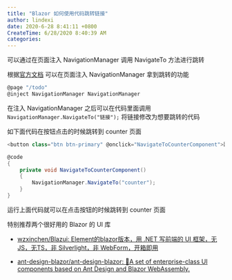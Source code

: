 ```yaml
---
title: "Blazor 如何使用代码跳转链接"
author: lindexi
date: 2020-6-28 8:41:11 +0800
CreateTime: 6/28/2020 8:40:39 AM
categories: 
---
```


可以通过在页面注入 NavigationManager 调用 NavigateTo 方法进行跳转

<!--more-->


<!-- CreateTime:6/28/2020 8:40:39 AM -->

<!-- 发布 -->

根据[官方文档](https://docs.microsoft.com/zh-cn/aspnet/core/blazor/fundamentals/routing?view=aspnetcore-3.1) 可以在页面注入 NavigationManager 拿到跳转的功能

```csharp
@page "/todo"
@inject NavigationManager NavigationManager
```

在注入 NavigationManager 之后可以在代码里面调用 `NavigationManager.NavigateTo("链接");` 将链接修改为想要跳转的代码

如下面代码在按钮点击的时候跳转到 counter 页面

```csharp
<button class="btn btn-primary" @onclick="NavigateToCounterComponent">跳转界面</button>

@code
{
	private void NavigateToCounterComponent()
	{
	    NavigationManager.NavigateTo("counter");
	}
}
```

运行上面代码就可以在点击按钮的时候跳转到 counter 页面

特别推荐两个很好用的 Blazor 的 UI 库

- [wzxinchen/Blazui: Element的blazor版本，用 .NET 写前端的 UI 框架，无JS，无TS，非 Silverlight，非 WebForm，开箱即用](https://github.com/wzxinchen/Blazui)

- [ant-design-blazor/ant-design-blazor: 🌈A set of enterprise-class UI components based on Ant Design and Blazor WebAssembly.](https://github.com/ant-design-blazor/ant-design-blazor/)

